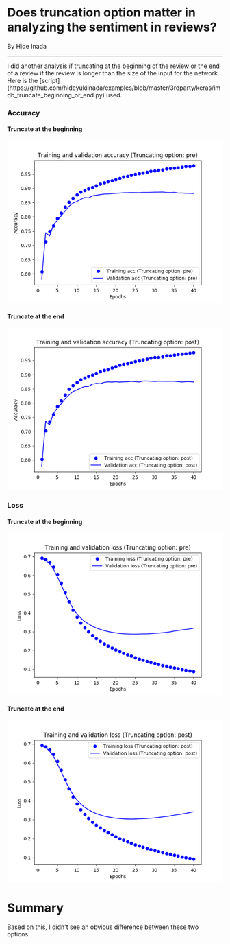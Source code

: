 # Does truncation option matter in analyzing the sentiment in reviews?
By Hide Inada
<hr>
I did another analysis if truncating at the beginning of the review or the end of a review if the review
is longer than the size of the input for the network.  Here is the [script](https://github.com/hideyukiinada/examples/blob/master/3rdparty/keras/imdb_truncate_beginning_or_end.py) used.

### Accuracy
####  Truncate at the beginning
![Truncate at the end](/assets/images/imdb_t2.png)

####  Truncate at the end
![Truncate at the beginning](/assets/images/imdb_t4.png)

### Loss
####  Truncate at the beginning
![Truncate at the beginning](/assets/images/imdb_t1.png)

####  Truncate at the end
![Truncate at the end](/assets/images/imdb_t3.png)

# Summary
Based on this, I didn't see an obvious difference between these two options.

